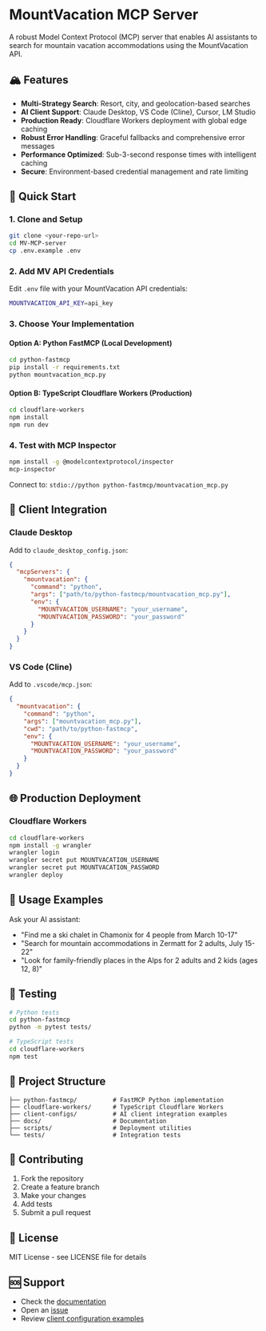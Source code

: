 # MountVacation MCP Server

A robust Model Context Protocol (MCP) server that enables AI assistants to search for mountain vacation accommodations using the MountVacation API.

## 🏔️ Features

- **Multi-Strategy Search**: Resort, city, and geolocation-based searches
- **AI Client Support**: Claude Desktop, VS Code (Cline), Cursor, LM Studio
- **Production Ready**: Cloudflare Workers deployment with global edge caching
- **Robust Error Handling**: Graceful fallbacks and comprehensive error messages
- **Performance Optimized**: Sub-3-second response times with intelligent caching
- **Secure**: Environment-based credential management and rate limiting

## 🚀 Quick Start

### 1. Clone and Setup

```bash
git clone <your-repo-url>
cd MV-MCP-server
cp .env.example .env
```

### 2. Add MV API Credentials

Edit `.env` file with your MountVacation API credentials:

```bash
MOUNTVACATION_API_KEY=api_key
```

### 3. Choose Your Implementation

#### Option A: Python FastMCP (Local Development)

```bash
cd python-fastmcp
pip install -r requirements.txt
python mountvacation_mcp.py
```

#### Option B: TypeScript Cloudflare Workers (Production)

```bash
cd cloudflare-workers
npm install
npm run dev
```

### 4. Test with MCP Inspector

```bash
npm install -g @modelcontextprotocol/inspector
mcp-inspector
```

Connect to: `stdio://python python-fastmcp/mountvacation_mcp.py`

## 🔧 Client Integration

### Claude Desktop

Add to `claude_desktop_config.json`:

```json
{
  "mcpServers": {
    "mountvacation": {
      "command": "python",
      "args": ["path/to/python-fastmcp/mountvacation_mcp.py"],
      "env": {
        "MOUNTVACATION_USERNAME": "your_username",
        "MOUNTVACATION_PASSWORD": "your_password"
      }
    }
  }
}
```

### VS Code (Cline)

Add to `.vscode/mcp.json`:

```json
{
  "mountvacation": {
    "command": "python",
    "args": ["mountvacation_mcp.py"],
    "cwd": "path/to/python-fastmcp",
    "env": {
      "MOUNTVACATION_USERNAME": "your_username",
      "MOUNTVACATION_PASSWORD": "your_password"
    }
  }
}
```

## 🌐 Production Deployment

### Cloudflare Workers

```bash
cd cloudflare-workers
npm install -g wrangler
wrangler login
wrangler secret put MOUNTVACATION_USERNAME
wrangler secret put MOUNTVACATION_PASSWORD
wrangler deploy
```

## 📖 Usage Examples

Ask your AI assistant:

- "Find me a ski chalet in Chamonix for 4 people from March 10-17"
- "Search for mountain accommodations in Zermatt for 2 adults, July 15-22"
- "Look for family-friendly places in the Alps for 2 adults and 2 kids (ages 12, 8)"

## 🧪 Testing

```bash
# Python tests
cd python-fastmcp
python -m pytest tests/

# TypeScript tests
cd cloudflare-workers
npm test
```

## 📁 Project Structure

```
├── python-fastmcp/          # FastMCP Python implementation
├── cloudflare-workers/      # TypeScript Cloudflare Workers
├── client-configs/          # AI client integration examples
├── docs/                    # Documentation
├── scripts/                 # Deployment utilities
└── tests/                   # Integration tests
```

## 🤝 Contributing

1. Fork the repository
2. Create a feature branch
3. Make your changes
4. Add tests
5. Submit a pull request

## 📄 License

MIT License - see LICENSE file for details

## 🆘 Support

- Check the [documentation](./docs/)
- Open an [issue](https://github.com/your-repo/issues)
- Review [client configuration examples](./client-configs/)
